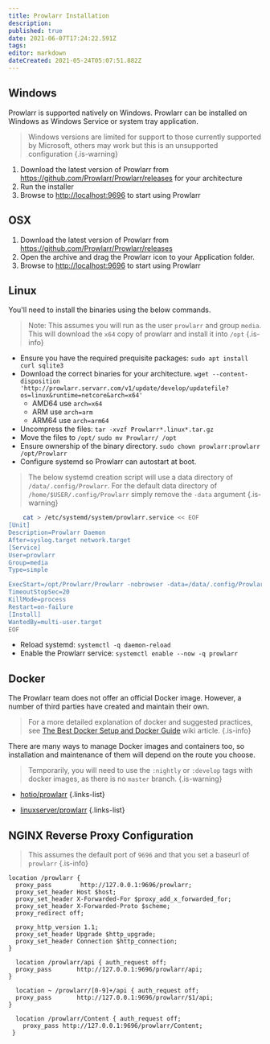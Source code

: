 ```yaml
---
title: Prowlarr Installation
description: 
published: true
date: 2021-06-07T17:24:22.591Z
tags: 
editor: markdown
dateCreated: 2021-05-24T05:07:51.882Z
---
```


## Windows

Prowlarr is supported natively on Windows. Prowlarr can be installed on Windows as Windows Service or system tray application.
> Windows versions are limited for support to those currently supported by Microsoft, others may work but this is an unsupported configuration
{.is-warning}

1. Download the latest version of Prowlarr from <https://github.com/Prowlarr/Prowlarr/releases> for your architecture
1. Run the installer
1. Browse to <http://localhost:9696> to start using Prowlarr

## OSX
  
1. Download the latest version of Prowlarr from <https://github.com/Prowlarr/Prowlarr/releases>
1. Open the archive and drag the Prowlarr icon to your Application folder.
1. Browse to <http://localhost:9696> to start using Prowlarr

## Linux
  
You'll need to install the binaries using the below commands.
> Note: This assumes you will run as the user `prowlarr` and group `media`.
> This will download the `x64` copy of prowlarr and install it into `/opt`
{.is-info}

- Ensure you have the required prequisite packages: `sudo apt install curl sqlite3`
- Download the correct binaries for your architecture.
 `wget --content-disposition 'http://prowlarr.servarr.com/v1/update/develop/updatefile?os=linux&runtime=netcore&arch=x64'`
  - AMD64 use `arch=x64`
  - ARM use `arch=arm`
  - ARM64 use `arch=arm64`
- Uncompress the files: `tar -xvzf Prowlarr*.linux*.tar.gz`
- Move the files to `/opt/` `sudo mv Prowlarr/ /opt`
- Ensure ownership of the binary directory.
  `sudo chown prowlarr:prowlarr /opt/Prowlarr`
- Configure systemd so Prowlarr can autostart at boot.
> The below systemd creation script will use a data directory of `/data/.config/Prowlarr`.  For the default data directory of `/home/$USER/.config/Prowlarr` simply remove the `-data` argument
{.is-warning}

```bash
    cat > /etc/systemd/system/prowlarr.service << EOF
[Unit]
Description=Prowlarr Daemon
After=syslog.target network.target
[Service]
User=prowlarr
Group=media
Type=simple

ExecStart=/opt/Prowlarr/Prowlarr -nobrowser -data=/data/.config/Prowlarr/
TimeoutStopSec=20
KillMode=process
Restart=on-failure
[Install]
WantedBy=multi-user.target
EOF
```

- Reload systemd: `systemctl -q daemon-reload`
- Enable the Prowlarr service: `systemctl enable --now -q prowlarr`

## Docker
  
The Prowlarr team does not offer an official Docker image. However, a number of third parties have created and maintain their own.

> For a more detailed explanation of docker and suggested practices, see [The Best Docker Setup and Docker Guide](/Docker-Guide) wiki article.
{.is-info}

There are many ways to manage Docker images and containers too, so installation and maintenance of them will depend on the route you choose.

> Temporarily, you will need to use the `:nightly` or `:develop` tags with docker images, as there is no `master` branch.
{.is-warning}

- [hotio/prowlarr](https://hotio.dev/containers/prowlarr/)
{.links-list}

- [linuxserver/prowlarr](https://github.com/linuxserver/docker-prowlarr/tree/develop)
{.links-list}

## NGINX Reverse Proxy Configuration

> This assumes the default port of `9696` and that you set a baseurl of `prowlarr`
{.is-info}

```
location /prowlarr {
  proxy_pass        http://127.0.0.1:9696/prowlarr;
  proxy_set_header Host $host;
  proxy_set_header X-Forwarded-For $proxy_add_x_forwarded_for;
  proxy_set_header X-Forwarded-Proto $scheme;
  proxy_redirect off;

  proxy_http_version 1.1;
  proxy_set_header Upgrade $http_upgrade;
  proxy_set_header Connection $http_connection;
}

  location /prowlarr/api { auth_request off;
  proxy_pass       http://127.0.0.1:9696/prowlarr/api;
}

  location ~ /prowlarr/[0-9]+/api { auth_request off;
  proxy_pass       http://127.0.0.1:9696/prowlarr/$1/api;
}

  location /prowlarr/Content { auth_request off;
    proxy_pass http://127.0.0.1:9696/prowlarr/Content;
 }
```
